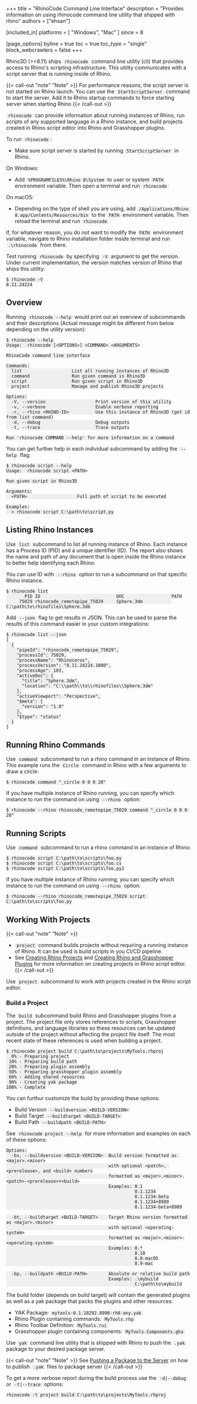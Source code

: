 +++
title = "RhinoCode Command Line Interface"
description = "Provides information on using rhinocode command line utility that shipped with rhino"
authors = ["ehsan"]

[included_in]
platforms = [ "Windows", "Mac" ]
since = 8

[page_options]
byline = true
toc = true
toc_type = "single"
block_webcrawlers = false
+++

<style>
    .main-content img { zoom: 50%; }
    code {
        background-color: #efefef;
        padding-left: 5px;
        padding-right: 5px;
        border-radius: 3px;
    }

    .language-plaintext {
        font-size: .9em;
    }
</style>

Rhino3D (>=8.11) ships `rhinocode` command line utility (cli) that provides access to Rhino's scripting infrastructure. This utility communicates with a script server that is running inside of Rhino.

{{< call-out "note" "Note" >}}
For performance reasons, the script server is not started on Rhino launch. You can use the `StartScriptServer` command to start the server. Add it to Rhino startup commands to force starting server when starting Rhino
{{< /call-out >}}

`rhinocode` can provide information about running instances of Rhino, run scripts of any supported language in a Rhino instance, and build projects created in Rhino script editor into Rhino and Grasshopper plugins.

To run `rhinocode`:

- Make sure script server is started by running `StartScriptServer` in Rhino.

On Windows:
- Add `%PROGRAMFILES%\Rhino 8\System` to user or system `PATH` environment variable. Then open a terminal and run `rhinocode`

On macOS:
- Depending on the type of shell you are using, add `/Applications/Rhino 8.app/Contents/Resources/bin` to the `PATH` environment variable. Then reload the terminal and run `rhinocode`

If, for whatever reason, you do not want to modify the `PATH` environment variable, navigate to Rhino installation folder inside terminal and run `.\rhinocode` from there.


Test running `rhinocode` by specifying `-V` argument to get the version. Under current implementation, the version matches version of Rhino that ships this utility:

```text
$ rhinocode -V
8.11.24224
```

## Overview

Running `rhinocode --help` would print out an overview of subcommands and their descriptions (Actual message might be different from below depending on the utility version):


```text
$ rhinocode --help
Usage:  rhinocode [<OPTIONS>] <COMMAND> <ARGUMENTS>

RhinoCode command line interface

Commands:
  list                   List all running instances of Rhino3D
  command                Run given command in Rhino3D
  script                 Run given script in Rhino3D
  project                Manage and publish Rhino3D projects

Options:
  -V, --version                   Print version of this utility
  -v, --verbose                   Enable verbose reporting
  -r, --rhino <RHINO-ID>          Use this instance of Rhino3D (get id from list command)
  -d, --debug                     Debug outputs
  -t, --trace                     Trace outputs

Run 'rhinocode COMMAND --help' for more information on a command
```

You can get further help in each individual subcommand by adding the `--help` flag:

```text
$ rhinocode script --help
Usage:  rhinocode script <PATH>

Run given script in Rhino3D

Arguments:
  <PATH>                   Full path of script to be executed

Examples:
  > rhinocode script C:\path\to\script.py
```

## Listing Rhino Instances

Use `list` subcommand to list all running instance of Rhino. Each instance has a Process ID (PID) and a unique identifier (ID). The report also shows the name and path of any document that is open inside the Rhino instance to better help identifying each Rhino:

You can use ID with `--rhino` option to run a subcommand on that specific Rhino instance.

```text
$ rhinocode list
       PID ID                             DOC                  PATH
     75029 rhinocode_remotepipe_75029     Sphere.3dm           C:\path\to\rhinofiles\Sphere.3dm
```

Add `--json` flag to get results in JSON. This can be used to parse the results of this command easier in your custom integrations:

```text
$ rhinocode list --json
[
  {
    "pipeId": "rhinocode_remotepipe_75029",
    "processId": 75029,
    "processName": "Rhinoceros",
    "processVersion": "8.11.24224.1000",
    "processAge": 103,
    "activeDoc": {
      "title": "Sphere.3dm",
      "location": "C:\\path\\to\\rhinofiles\\Sphere.3dm"
    },
    "activeViewport": "Perspective",
    "$meta": {
      "version": "1.0"
    },
    "$type": "status"
  }
]
```
## Running Rhino Commands

Use `command` subcommand to run a rhino command in an instance of Rhino. This example runs the `Circle` command in Rhino with a few arguments to draw a circle:

```text
$ rhinocode command "_circle 0 0 0 20"
```

If you have multiple instance of Rhino running, you can specify which instance to run the command on using `--rhino` option:

```text
$ rhinocode --rhino rhinocode_remotepipe_75029 command "_circle 0 0 0 20"
```

## Running Scripts

Use `command` subcommand to run a rhino command in an instance of Rhino:

```text
$ rhinocode script C:\path\to\scripts\foo.py
$ rhinocode script C:\path\to\scripts\foo.cs
$ rhinocode script C:\path\to\scripts\foo.py2
```

If you have multiple instance of Rhino running, you can specify which instance to run the command on using `--rhino` option:

```text
$ rhinocode --rhino rhinocode_remotepipe_75029 script C:\path\to\scripts\foo.py
```

## Working With Projects

{{< call-out "note" "Note" >}}
- `project` command builds projects without requiring a running instance of Rhino. It can be used is build scripts in you CI/CD pipeline.
- See [Creating Rhino Projects](/guides/scripting/projects-create) and [Creating Rhino and Grasshopper Plugins](/guides/scripting/projects-publish) for more information on creating projects in Rhino script editor.
{{< /call-out >}}

Use `project` subcommand to work with projects created in the Rhino script editor.

### Build a Project

The `build` subcommand build Rhino and Grasshopper plugins from a project. The project file only stores references to scripts, Grasshopper definitions, and language libraries so these resources can be updated outside of the project without affecting the project file itself. The most recent state of these references is used when building a project.

```text
$ rhinocode project build C:\path\to\projects\MyTools.rhproj
  0% - Preparing project
 10% - Preparing build path
 20% - Preparing plugin assembly
 50% - Preparing grasshopper plugin assembly
 60% - Adding shared resources
 90% - Creating yak package
100% - Complete
```

You can furthur customize the build by providing these options:

- Build Version `--buildversion <BUILD-VERSION>`
- Build Target `--buildtarget <BUILD-TARGET>`
- Build Path `--buildpath <BUILD-PATH>`

See `rhinocode project --help` for more information and examples on each of these options:

```text
Options:
  -bv, --buildversion <BUILD-VERSION>  Build version formatted as <major>.<minor>
                                       with optional <patch>, <prerelease>, and <build> numbers
                                       formatted as <major>.<minor>.<patch>-<prerelease>+<build>
                                       Examples: 0.1
                                                 0.1.1234
                                                 0.1.1234-beta
                                                 0.1.1234+8989
                                                 0.1.1234-beta+8989

  -bt, --buildtarget <BUILD-TARGET>    Target Rhino version formatted as <major>.<minor>
                                       with optional <operating-system>
                                       formatted as <major>.<minor>-<operating-system>
                                       Examples: 8.*
                                                 8.10
                                                 8.8-macOS
                                                 8.9-mac

  -bp, --buildpath <BUILD-PATH>        Absolute or relative build path
                                       Examples: .\mybuild
                                                 C:\path\to\mybuild
```

The build folder (depends on build target) will contain the generated plugins as well as a yak package that packs the plugins and other resources:

- YAK Package: `mytools-0.1.18292.8990-rh8-any.yak`
- Rhino Plugin containing commands: `MyTools.rhp`
- Rhino Toolbar Definition: `MyTools.rui`
- Grasshopper plugin containing components: `MyTools.Components.gha`

Use `yak` command line utility that is shipped with Rhino to push the `.yak` package to your desired package server.

{{< call-out "note" "Note" >}}
See [Pushing a Package to the Server](/guides/yak/pushing-a-package-to-the-server) on how to publish `.yak` files to package server
{{< /call-out >}}

To get a more verbose report during the build process use the `-d|--debug` or `-t|--trace` options:

```text
rhinocode -t project build C:\path\to\projects\MyTools.rhproj
```
